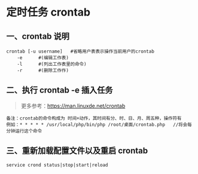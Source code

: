 # 定时任务 crontab

## 一、crontab 说明

```shell
crontab [-u username]   #省略用户表表示操作当前用户的crontab
    -e      #(编辑工作表)
    -l      #(列出工作表里的命令)
    -r      #(删除工作作)
```

## 二、执行 crontab -e 插入任务

> 更多参考：https://man.linuxde.net/crontab

```
备注：crontab的命令构成为 时间+动作，其时间有分、时、日、月、周五种，操作符有
例如：* * * * * /usr/local/php/bin/php /root/桌面/crontab.php   //将会每分钟运行这个命令
```

## 三、重新加载配置文件以及重启 crontab

```shell
service crond status|stop|start|reload
```
